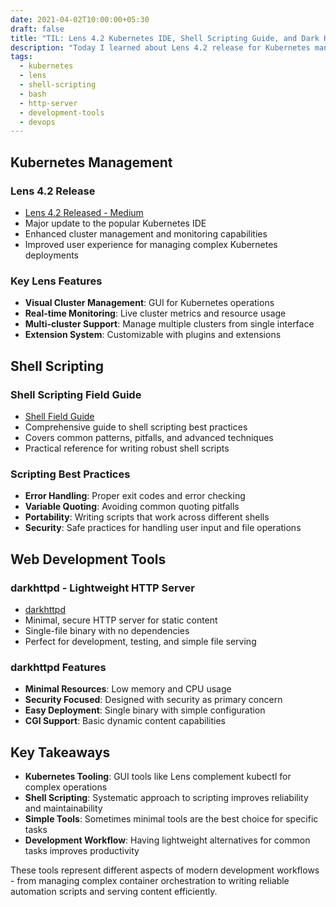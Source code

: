 ```yaml
---
date: 2021-04-02T10:00:00+05:30
draft: false
title: "TIL: Lens 4.2 Kubernetes IDE, Shell Scripting Guide, and Dark HTTP Server"
description: "Today I learned about Lens 4.2 release for Kubernetes management, discovered a comprehensive shell scripting field guide, and found darkhttpd for lightweight HTTP serving."
tags:
  - kubernetes
  - lens
  - shell-scripting
  - bash
  - http-server
  - development-tools
  - devops
---
```


## Kubernetes Management

### Lens 4.2 Release
- [Lens 4.2 Released - Medium](https://medium.com/k8slens/lens-4-2-released-f1c3268d3f95b)
- Major update to the popular Kubernetes IDE
- Enhanced cluster management and monitoring capabilities
- Improved user experience for managing complex Kubernetes deployments

### Key Lens Features
- **Visual Cluster Management**: GUI for Kubernetes operations
- **Real-time Monitoring**: Live cluster metrics and resource usage
- **Multi-cluster Support**: Manage multiple clusters from single interface
- **Extension System**: Customizable with plugins and extensions

## Shell Scripting

### Shell Scripting Field Guide
- [Shell Field Guide](https://raimonster.com/scripting-field-guide/)
- Comprehensive guide to shell scripting best practices
- Covers common patterns, pitfalls, and advanced techniques
- Practical reference for writing robust shell scripts

### Scripting Best Practices
- **Error Handling**: Proper exit codes and error checking
- **Variable Quoting**: Avoiding common quoting pitfalls
- **Portability**: Writing scripts that work across different shells
- **Security**: Safe practices for handling user input and file operations

## Web Development Tools

### darkhttpd - Lightweight HTTP Server
- [darkhttpd](https://unix4lyfe.org/darkhttpd/)
- Minimal, secure HTTP server for static content
- Single-file binary with no dependencies
- Perfect for development, testing, and simple file serving

### darkhttpd Features
- **Minimal Resources**: Low memory and CPU usage
- **Security Focused**: Designed with security as primary concern
- **Easy Deployment**: Single binary with simple configuration
- **CGI Support**: Basic dynamic content capabilities

## Key Takeaways

- **Kubernetes Tooling**: GUI tools like Lens complement kubectl for complex operations
- **Shell Scripting**: Systematic approach to scripting improves reliability and maintainability
- **Simple Tools**: Sometimes minimal tools are the best choice for specific tasks
- **Development Workflow**: Having lightweight alternatives for common tasks improves productivity

These tools represent different aspects of modern development workflows - from managing complex container orchestration to writing reliable automation scripts and serving content efficiently.